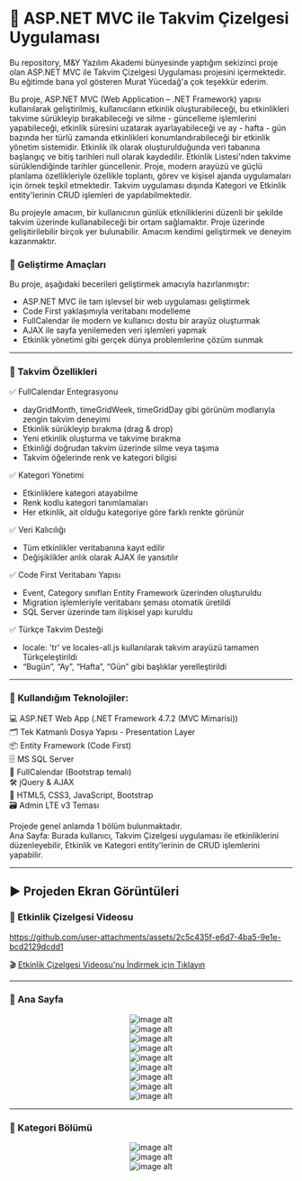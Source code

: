 # 🚀 ASP.NET MVC ile Takvim Çizelgesi Uygulaması
Bu repository, M&Y Yazılım Akademi bünyesinde yaptığım sekizinci proje olan ASP.NET MVC ile Takvim Çizelgesi Uygulaması projesini içermektedir. Bu eğitimde bana yol gösteren Murat Yücedağ'a çok teşekkür ederim.

Bu proje, ASP.NET MVC (Web Application – .NET Framework) yapısı kullanılarak geliştirilmiş, kullanıcıların etkinlik oluşturabileceği, bu etkinlikleri takvime sürükleyip bırakabileceği ve silme - güncelleme işlemlerini yapabileceği, etkinlik süresini uzatarak ayarlayabileceği ve ay - hafta - gün bazında her türlü zamanda etkinlikleri konumlandırabileceği bir etkinlik yönetim sistemidir. Etkinlik ilk olarak oluşturulduğunda veri tabanına başlangıç ve bitiş tarihleri null olarak kaydedilir. Etkinlik Listesi'nden takvime sürüklendiğinde tarihler güncellenir. Proje, modern arayüzü ve güçlü planlama özellikleriyle özellikle toplantı, görev ve kişisel ajanda uygulamaları için örnek teşkil etmektedir. Takvim uygulaması dışında Kategori ve Etkinlik entity'lerinin CRUD işlemleri de yapılabilmektedir.

Bu projeyle amacım, bir kullanıcının günlük etkniliklerini düzenli bir şekilde takvim üzerinde kullanabileceği bir ortam sağlamaktır. Proje üzerinde gelişitirilebilir birçok yer bulunabilir. Amacım kendimi geliştirmek ve deneyim kazanmaktır.<br>

### 🎯 Geliştirme Amaçları<br>
Bu proje, aşağıdaki becerileri geliştirmek amacıyla hazırlanmıştır:
- ASP.NET MVC ile tam işlevsel bir web uygulaması geliştirmek
- Code First yaklaşımıyla veritabanı modelleme
- FullCalendar ile modern ve kullanıcı dostu bir arayüz oluşturmak
- AJAX ile sayfa yenilemeden veri işlemleri yapmak
- Etkinlik yönetimi gibi gerçek dünya problemlerine çözüm sunmak

---

### 📆 Takvim Özellikleri<br>
✅ FullCalendar Entegrasyonu
- dayGridMonth, timeGridWeek, timeGridDay gibi görünüm modlarıyla zengin takvim deneyimi
- Etkinlik sürükleyip bırakma (drag & drop)
- Yeni etkinlik oluşturma ve takvime bırakma
- Etkinliği doğrudan takvim üzerinde silme veya taşıma
- Takvim öğelerinde renk ve kategori bilgisi

✅ Kategori Yönetimi
- Etkinliklere kategori atayabilme
- Renk kodlu kategori tanımlamaları
- Her etkinlik, ait olduğu kategoriye göre farklı renkte görünür

✅ Veri Kalıcılığı
- Tüm etkinlikler veritabanına kayıt edilir
- Değişiklikler anlık olarak AJAX ile yansıtılır

✅ Code First Veritabanı Yapısı
- Event, Category sınıfları Entity Framework üzerinden oluşturuldu
- Migration işlemleriyle veritabanı şeması otomatik üretildi
- SQL Server üzerinde tam ilişkisel yapı kuruldu

✅ Türkçe Takvim Desteği
- locale: 'tr' ve locales-all.js kullanılarak takvim arayüzü tamamen Türkçeleştirildi
- “Bugün”, “Ay”, “Hafta”, “Gün” gibi başlıklar yerelleştirildi

---

###  🚀 Kullandığım Teknolojiler:<br>
💻 ASP.NET Web App (.NET Framework 4.7.2 (MVC Mimarisi))<br>
🗂️ Tek Katmanlı Dosya Yapısı - Presentation Layer<br>
📦 Entity Framework (Code First)<br>
🗄️ MS SQL Server<br>
🎨 FullCalendar (Bootstrap temalı)<br>
🛠️ jQuery & AJAX<br>
🎨 HTML5, CSS3, JavaScript, Bootstrap<br>
🗃️ Admin LTE v3 Teması<br>

Projede genel anlamda 1 bölüm bulunmaktadır.<br>
Ana Sayfa: Burada kullanıcı, Takvim Çizelgesi uygulaması ile etkinliklerini düzenleyebilir, Etkinlik ve Kategori entity'lerinin de CRUD işlemlerini yapabilir.<br>

---

## :arrow_forward: Projeden Ekran Görüntüleri

### :triangular_flag_on_post: Etkinlik Çizelgesi Videosu

https://github.com/user-attachments/assets/2c5c435f-e6d7-4ba5-9e1e-bcd2129dcdd1

🎬 [Etkinlik Çizelgesi Videosu'nu İndirmek için Tıklayın ](https://github.com/melihcolak0/ScheduleMVC/raw/1a0d5a0d1b9637fda6f7322cecfcb8ffe23e594d/ss/video2.mp4)

---

### :triangular_flag_on_post: Ana Sayfa
<div align="center">
  <img src="https://github.com/melihcolak0/ScheduleMVC/blob/1a0d5a0d1b9637fda6f7322cecfcb8ffe23e594d/ss/localhost_44327_Schedule_Index%20(4).png" alt="image alt">
</div>
<div align="center">
  <img src="https://github.com/melihcolak0/ScheduleMVC/blob/1a0d5a0d1b9637fda6f7322cecfcb8ffe23e594d/ss/localhost_44327_Schedule_Index%20(8).png" alt="image alt">
</div>
<div align="center">
  <img src="https://github.com/melihcolak0/ScheduleMVC/blob/1a0d5a0d1b9637fda6f7322cecfcb8ffe23e594d/ss/localhost_44327_Schedule_Index%20(6).png" alt="image alt">
</div>
<div align="center">
  <img src="https://github.com/melihcolak0/ScheduleMVC/blob/1a0d5a0d1b9637fda6f7322cecfcb8ffe23e594d/ss/localhost_44327_Schedule_Index%20(7).png" alt="image alt">
</div>
<div align="center">
  <img src="https://github.com/melihcolak0/ScheduleMVC/blob/1a0d5a0d1b9637fda6f7322cecfcb8ffe23e594d/ss/dd.png" alt="image alt">
</div>
<div align="center">
  <img src="https://github.com/melihcolak0/ScheduleMVC/blob/1a0d5a0d1b9637fda6f7322cecfcb8ffe23e594d/ss/adwd.png" alt="image alt">
</div>
<div align="center">
  <img src="https://github.com/melihcolak0/ScheduleMVC/blob/1a0d5a0d1b9637fda6f7322cecfcb8ffe23e594d/ss/localhost_44327_Event_Edit_79.png" alt="image alt">
</div>
<div align="center">
  <img src="https://github.com/melihcolak0/ScheduleMVC/blob/1a0d5a0d1b9637fda6f7322cecfcb8ffe23e594d/ss/localhost_44327_Event_Index%20(2).png" alt="image alt">
</div>
<div align="center">
  <img src="https://github.com/melihcolak0/ScheduleMVC/blob/1a0d5a0d1b9637fda6f7322cecfcb8ffe23e594d/ss/fff.png" alt="image alt">
</div>

---

### :triangular_flag_on_post: Kategori Bölümü
<div align="center">
  <img src="https://github.com/melihcolak0/ScheduleMVC/blob/1a0d5a0d1b9637fda6f7322cecfcb8ffe23e594d/ss/localhost_44327_Schedule_CategoryList%20(1).png" alt="image alt">
</div>
<div align="center">
  <img src="https://github.com/melihcolak0/ScheduleMVC/blob/1a0d5a0d1b9637fda6f7322cecfcb8ffe23e594d/ss/localhost_44327_Schedule_CreateCategory.png" alt="image alt">
</div>
<div align="center">
  <img src="https://github.com/melihcolak0/ScheduleMVC/blob/1a0d5a0d1b9637fda6f7322cecfcb8ffe23e594d/ss/localhost_44327_Schedule_UpdateCategory_4.png" alt="image alt">
</div>

